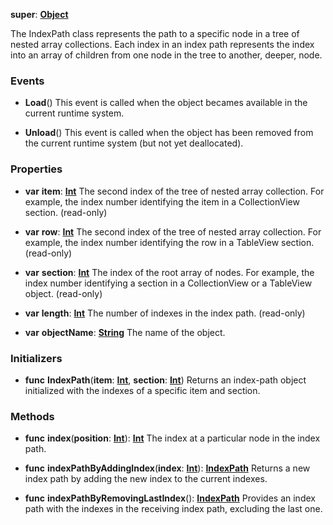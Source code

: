 **super**: **[Object](../gravity/object.md)**

The IndexPath class represents the path to a specific node in a tree of nested array collections. Each index in an index path represents the index into an array of children from one node in the tree to another, deeper, node.

### Events

* **Load**()
This event is called when the object becames available in the current runtime system.

* **Unload**()
This event is called when the object has been removed from the current runtime system (but not yet deallocated).



### Properties

* **var** **item**: **[Int](../gravity/int.md)**
The second index of the tree of nested array collection. For example, the index number identifying the item in a CollectionView section. \(read-only\)

* **var** **row**: **[Int](../gravity/int.md)**
The second index of the tree of nested array collection. For example, the index number identifying the row in a TableView section. \(read-only\)

* **var** **section**: **[Int](../gravity/int.md)**
The index of the root array of nodes. For example, the index number identifying a section in a CollectionView or a TableView object. \(read-only\)

* **var** **length**: **[Int](../gravity/int.md)**
The number of indexes in the index path. \(read-only\)

* **var** **objectName**: **[String](../gravity/string.md)**
The name of the object.



### Initializers

* **func** **IndexPath**(**item**: **[Int](../gravity/int.md)**, **section**: **[Int](../gravity/int.md)**)
Returns an index-path object initialized with the indexes of a specific item and section.



### Methods

* **func** **index**(**position**: **[Int](../gravity/int.md)**): <strong>[Int](../gravity/int.md)</strong> 
The index at a particular node in the index path.

* **func** **indexPathByAddingIndex**(**index**: **[Int](../gravity/int.md)**): <strong>[IndexPath](IndexPath.md)</strong> 
Returns a new index path by adding the new index to the current indexes.

* **func** **indexPathByRemovingLastIndex**(): <strong>[IndexPath](IndexPath.md)</strong> 
Provides an index path with the indexes in the receiving index path, excluding the last one.





